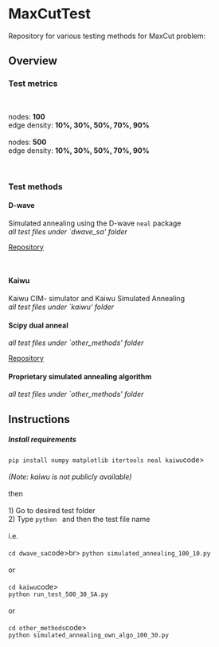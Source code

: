 # MaxCutTest
 Repository for various testing methods for MaxCut problem:

<h2> Overview </h2>
<h3>Test metrics</h3>
<br>
 
 
 nodes: <b>100</b>
 <br>
 edge density: <b>10%, 30%, 50%, 70%, 90%</b>
 <br><br>
 nodes: <b>500</b>
 <br>
 edge density: <b>10%, 30%, 50%, 70%, 90%</b>
 
<br>
  
<h3>Test methods</h3>
<h4>D-wave </h4>
Simulated annealing using the D-wave <code>neal</code> package<br>
<em>all test files under `dwave_sa' folder</em> 

[Repository](https://github.com/dwavesystems/dwave-neal)

<br> 
<h4>Kaiwu </h4>
Kaiwu CIM- simulator and Kaiwu Simulated Annealing  <br>
<em>all test files under `kaiwu' folder</em> 

<h4> Scipy dual anneal </h4>
<em> all test files under `other_methods' folder</em> 

[Repository](https://docs.scipy.org/doc/scipy/reference/generated/scipy.optimize.dual_annealing.html)
<h4> Proprietary simulated annealing algorithm </h4>
<em> all test files under `other_methods' folder</em> 

 <h2>Instructions</h2>
<h5>Install requirements</h5>
 <code>pip install numpy matplotlib itertools neal kaiwu</code>code> <br><br>
 <em> (Note: kaiwu is not publicly available)</em>
<br><br>
 then
<br><br>
 1) Go to desired test folder <br>
 2) Type <code>python </code> and then the test file name <br>
<br>
i.e. <br><br> 
<code>cd dwave_sa</code>code>br>
<code>python simulated_annealing_100_10.py</code>
<br><br>
or
<br><br>
<code>cd kaiwu</code>code> <br>
<code>python run_test_500_30_SA.py</code>
<br><br>
or
<br><br>
<code>cd other_methods</code>code><br>
<code>python simulated_annealing_own_algo_100_30.py</code>
